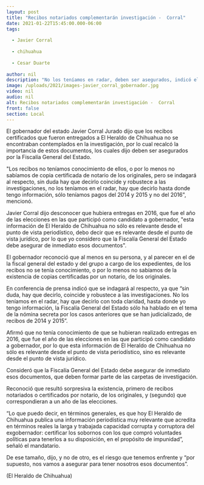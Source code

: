 ```yaml
---
layout: post
title: "Recibos notariados complementarán investigación -  Corral"
date: 2021-01-22T15:45:00.000-06:00
tags:
  
  - Javier Corral
  
  - chihuahua
  
  - Cesar Duarte
  
author: nil
description: "No los teníamos en radar, deben ser asegurados, indicó el gobernador"
image: /uploads/2021/images-javier_corral_gobernador.jpg
video: nil
audio: nil
alt: Recibos notariados complementarán investigación -  Corral
front: false
section: Local
---
```


El gobernador del estado Javier Corral Jurado dijo que los recibos certificados que fueron entregados a El Heraldo de Chihuahua no se encontraban contemplados en la investigación, por lo cual recalcó la importancia de estos documentos, los cuales dijo deben ser asegurados por la Fiscalía General del Estado.

"Los recibos no teníamos conocimiento de ellos, o por lo menos no sabíamos de copia certificada de notario de los originales, pero se indagará al respecto, sin duda hay que decirlo coincide y robustece a las investigaciones, no los teníamos en el radar, hay que decirlo hasta donde tengo información, sólo teníamos pagos del 2014 y 2015 y no del 2016", mencionó.

Javier Corral dijo desconocer que hubiera entregas en 2016, que fue el año de las elecciones en las que participó como candidato a gobernador, "esta información de El Heraldo de Chihuahua no sólo es relevante desde el punto de vista periodístico, debo decir que es relevante desde el punto de vista jurídico, por lo que yo considero que la Fiscalía General del Estado debe asegurar de inmediato esos documentos".

El gobernador reconoció que al menos en su persona, y al parecer en el de la fiscal general del estado y del grupo a cargo de los expedientes, de los recibos no se tenía conocimiento, o por lo menos no sabíamos de la existencia de copias certificadas por un notario, de los originales.

En conferencia de prensa indicó que se indagará al respecto, ya que “sin duda, hay que decirlo, coincide y robustece a las investigaciones. No los teníamos en el radar, hay que decirlo con toda claridad, hasta donde yo tengo información, la Fiscalía General del Estado sólo ha hablado en el tema de la nómina secreta por los casos anteriores que se han judicializado, de recibos de 2014 y 2015”.

Afirmó que no tenía conocimiento de que se hubieran realizado entregas en 2016, que fue el año de las elecciones en las que participó como candidato a gobernador, por lo que esta información de El Heraldo de Chihuahua no sólo es relevante desde el punto de vista periodístico, sino es relevante desde el punto de vista jurídico.

Consideró que la Fiscalía General del Estado debe asegurar de inmediato esos documentos, que deben formar parte de las carpetas de investigación.

Reconoció que resultó sorpresiva la existencia, primero de recibos notariados o certificados por notario, de los originales, y (segundo) que correspondieran a un año de las elecciones.

“Lo que puedo decir, en términos generales, es que hoy El Heraldo de Chihuahua publica una información periodística muy relevante que acredita en términos reales la larga y trabajada capacidad corrupta y corruptora del exgobernador: certificar los sobornos con los que compró voluntades políticas para tenerlos a su disposición, en el propósito de impunidad”, señaló el mandatario.

De ese tamaño, dijo, y no de otro, es el riesgo que tenemos enfrente y “por supuesto, nos vamos a asegurar para tener nosotros esos documentos”.

(El Heraldo de Chihuahua)
